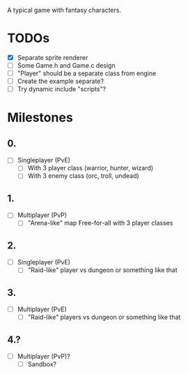 A typical game with fantasy characters.

# TODOs

- [x] Separate sprite renderer
- [ ] Some Game.h and Game.c design
- [ ] "Player" should be a separate class from engine
- [ ] Create the example separate?
- [ ] Try dynamic include "scripts"?

# Milestones

## 0.
- [ ] Singleplayer (PvE)
    - [ ] With 3 player class (warrior, hunter, wizard)
    - [ ] With 3 enemy class (orc, troll, undead)

## 1.
- [ ] Multiplayer (PvP)
    - [ ] "Arena-like" map Free-for-all with 3 player classes

## 2.
- [ ] Singleplayer (PvE)
    - [ ] "Raid-like" player vs dungeon or something like that

## 3.
- [ ] Multiplayer (PvE)
    - [ ] "Raid-like" players vs dungeon or something like that

## 4.?
- [ ] Multiplayer (PvP)?
    - [ ] Sandbox?